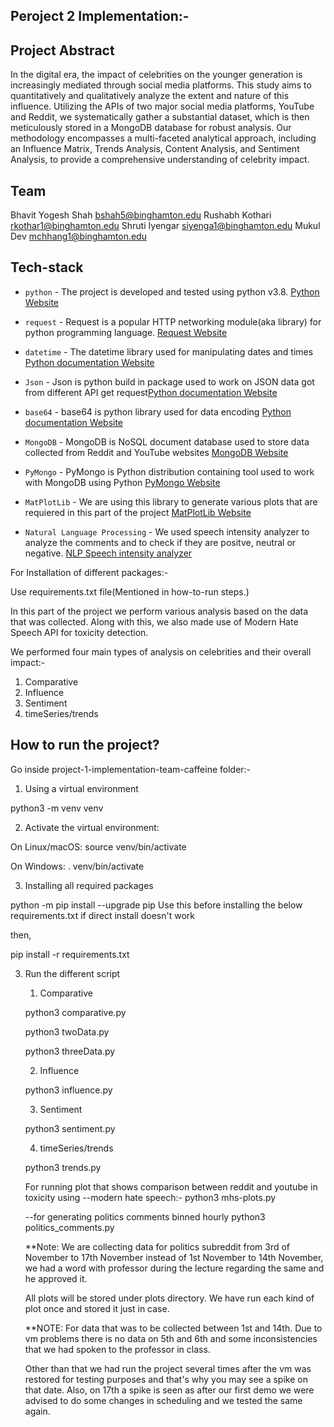 ## Peroject 2 Implementation:-

## Project Abstract
In the digital era, the impact of celebrities on the younger generation is increasingly mediated through social media platforms. This study aims to quantitatively and qualitatively analyze the extent and nature of this influence. Utilizing the APIs of two major social media platforms, YouTube and Reddit, we systematically gather a substantial dataset, which is then meticulously stored in a MongoDB database for robust analysis. Our methodology encompasses a multi-faceted analytical approach, including an Influence Matrix, Trends Analysis, Content Analysis, and Sentiment Analysis, to provide a comprehensive understanding of celebrity impact.

## Team
Bhavit Yogesh Shah bshah5@binghamton.edu
Rushabh Kothari rkothar1@binghamton.edu
Shruti Iyengar siyenga1@binghamton.edu
Mukul Dev mchhang1@binghamton.edu

## Tech-stack

* `python` - The project is developed and tested using python v3.8. [Python Website](https://www.python.org/)
* `request` - Request is a popular HTTP networking module(aka library) for python programming language. [Request Website](https://docs.python-requests.org/en/latest/#)
* `datetime` - The datetime library used for manipulating dates and times [Python documentation Website]( https://docs.python.org/3/library/datetime.html)
* `Json` - Json is python build in package used to work on JSON data got from different API get request[Python documentation Website](https://docs.python.org/3/library/datetime.html)
* `base64` - base64 is python library used for data encoding [Python documentation Website](https://docs.python.org/3/library/datetime.html)
* `MongoDB` - MongoDB is NoSQL document database used to store data collected from Reddit and YouTube websites [MongoDB Website]( https://www.mongodb.com/)
* `PyMongo` - PyMongo is Python distribution containing tool used to work with MongoDB using Python [PyMongo Website]( https://pymongo.readthedocs.io/en/stable/)

* `MatPlotLib` - We are using this library to generate various plots that are requiered in this part of the project [MatPlotLib Website](https://matplotlib.org/)

* `Natural Language Processing` - We used speech intensity analyzer to analyze the comments and to check if they are positve, neutral or negative. [NLP Speech intensity analyzer](https://github.com/cjhutto/vaderSentiment)

For Installation of different packages:-

Use requirements.txt file(Mentioned in how-to-run steps.)

In this part of the project we perform various analysis based on the data that was collected. Along with this, we also made use of Modern Hate Speech API for toxicity detection. 

We performed four main types of analysis on celebrities and their overall impact:-
1) Comparative
2) Influence 
3) Sentiment
4) timeSeries/trends

 ## How to run the project?

Go inside project-1-implementation-team-caffeine folder:-

1) Using a virtual environment

python3 -m venv venv


2) Activate the virtual environment:

On Linux/macOS:
source venv/bin/activate

On Windows:
. venv/bin/activate

3) Installing all required packages 

python -m pip install --upgrade pip
Use this before installing the below requirements.txt  if  direct install doesn't work 

then,

pip install -r requirements.txt

3) Run the different script 

    1) Comparative
    
    python3 comparative.py
   
    python3 twoData.py
   
    python3 threeData.py
    
    2) Influence 
    
    python3 influence.py
    
    3) Sentiment
    
    python3 sentiment.py
    
    4) timeSeries/trends
    
    python3 trends.py

    For running plot that shows comparison between reddit and youtube in toxicity using --modern hate speech:-
    python3 mhs-plots.py
   
    --for generating politics comments binned hourly 
    python3 politics_comments.py

    **Note:
    We are collecting data for politics subreddit from 3rd of November to 17th November instead of 1st November to 14th November, we had a word with professor during the lecture regarding the same and he approved it.


    All plots will be stored under plots directory. We have run each kind of plot once and stored it just in case. 

    **NOTE: For  data that was to be collected between 1st and 14th. Due to vm problems there is no data on 5th and 6th and some inconsistencies that we had spoken to the professor in class. 

    Other than that we had run the project several times after the vm was restored for testing purposes and that's why you may see a spike on that date. Also, on 17th a spike is seen as after our first demo we were advised to do some changes in scheduling and we tested the same again. 
